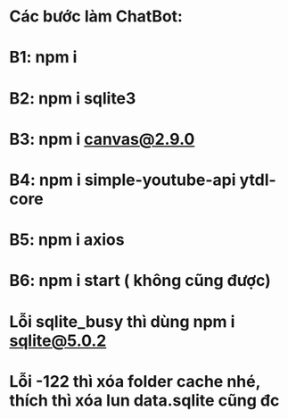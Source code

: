 # Các bước làm ChatBot:
# B1: npm i
# B2: npm i sqlite3
# B3: npm i canvas@2.9.0
# B4: npm i simple-youtube-api ytdl-core
# B5: npm i axios
# B6: npm i start ( không cũng được)
# Lỗi sqlite_busy thì dùng npm i sqlite@5.0.2
# Lỗi -122 thì xóa folder cache nhé, thích thì xóa lun data.sqlite cũng đc
